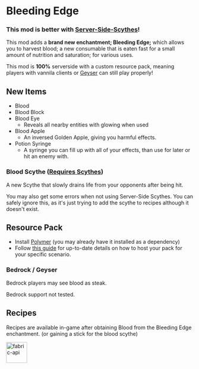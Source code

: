 # Bleeding Edge
### This mod is better with [Server-Side-Scythes](https://modrinth.com/mod/server-side-scythes)!



This mod adds a **brand new enchantment; Bleeding Edge;** which allows you to harvest blood; a new consumable that is eaten fast for a small amount of nutrition and saturation; for various uses.

This mod is **100%** serverside with a custom resource pack, meaning players with vannila clients or [Geyser](https://modrinth.com/plugin/geyser) can still play properly!

## New Items

- Blood
- Blood Block
- Blood Eye
    - Reveals all nearby entities with glowing when used
- Blood Apple
  - An inversed Golden Apple, giving you harmful effects.
- Potion Syringe
  - A syringe you can fill up with all of your effects, than use for later or hit an enemy with.

### Blood Scythe ([Requires Scythes](https://modrinth.com/mod/server-side-scythes))
A new Scythe that slowly drains life from your opponents after being hit.

You may also get some errors when not using Server-Side Scythes. You can safely ignore this, as it's just trying to add the scythe to recipes although it doesn't exist.

## Resource Pack
- Install [Polymer](https://modrinth.com/mod/polymer) (you may already have it installed as a dependency)
- Follow [this guide](https://polymer.pb4.eu/latest/user/resource-pack-hosting/) for up-to-date details on how to host your pack for your specific scenario.

### Bedrock / Geyser

Bedrock players may see blood as steak.

Bedrock support not tested.

## Recipes

Recipes are available in-game after obtaining Blood from the Bleeding Edge enchantment. (or gaining a stick for the blood scythe)

<img alt="fabric-api" height="56" src="https://cdn.jsdelivr.net/npm/@intergrav/devins-badges@3/assets/cozy/requires/fabric-api_vector.svg">
